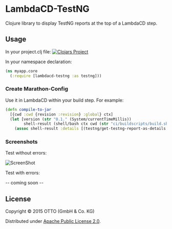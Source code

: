 # LambdaCD-TestNG

Clojure library to display TestNG reports at the top of a LambdaCD step.

## Usage

In your project.clj file:
[![Clojars Project](http://clojars.org/lambdacd-testng/latest-version.svg)](http://clojars.org/lambdacd-testng)

In your namespace declaration:
```clojure
(ns myapp.core
  (:require [lambdacd-testng :as testng]))
```

### Create Marathon-Config

Use it in LambdaCD within your build step. For example:
```clojure
(defn compile-to-jar
  [{cwd :cwd {revision :revision} :global} ctx]
  (let [version (str "0.1." (System/currentTimeMillis))
        shell-result (shell/bash ctx cwd (str "ci/buildscripts/build.sh " version " " revision))]
    (assoc shell-result :details [(testng/get-testng-report-as-details "build/reports/tests/testng-results.xml")])))
```

### Screenshots

Test without errors:

![ScreenShot](https://github.com/otto-de/lambdacd-testng/raw/master/doc/images/wo-erros.png)


Test with errors:

-- coming soon --

## License

Copyright © 2015 OTTO (GmbH & Co. KG)

Distributed under [Apache Public License 2.0](http://www.apache.org/licenses/LICENSE-2.0.html).
